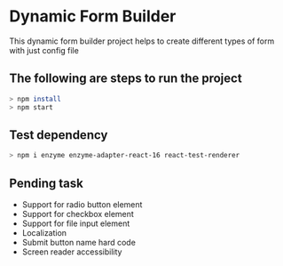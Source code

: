 # Dynamic Form Builder
This dynamic form builder project helps to create different types of form with 
just config file 

## The following are steps to run the project

```bash
> npm install
> npm start
```

## Test dependency
```bash
> npm i enzyme enzyme-adapter-react-16 react-test-renderer
```


## Pending task
* Support for radio button element
* Support for checkbox element
* Support for file input element
* Localization
* Submit button name hard code 
* Screen reader accessibility 